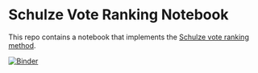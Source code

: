 # Schulze Vote Ranking Notebook
This repo contains a notebook that implements the [Schulze vote ranking method](https://arxiv.org/abs/1804.02973).


[![Binder](https://mybinder.org/badge_logo.svg)](https://mybinder.org/v2/gh/tjcrone/schulze/HEAD?labpath=schulze.ipynb)

